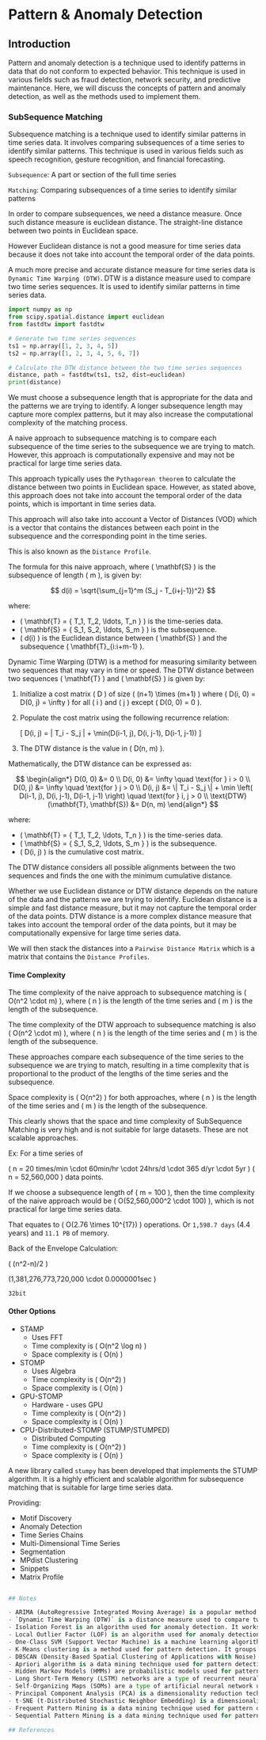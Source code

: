 # Pattern & Anomaly Detection

## Introduction

Pattern and anomaly detection is a technique used to identify patterns in data that do not conform to expected behavior. This technique is used in various fields such as fraud detection, network security, and predictive maintenance. Here, we will discuss the concepts of pattern and anomaly detection, as well as the methods used to implement them.

### SubSequence Matching

Subsequence matching is a technique used to identify similar patterns in time series data. It involves comparing subsequences of a time series to identify similar patterns. This technique is used in various fields such as speech recognition, gesture recognition, and financial forecasting.

`Subsequence`: A part or section of the full time series

`Matching`: Comparing subsequences of a time series to identify similar patterns

In order to compare subsequences, we need a distance measure. Once such distance measure is euclidean distance. The straight-line distance between two points in Euclidean space.

However Euclidean distance is not a good measure for time series data because it does not take into account the temporal order of the data points.

A much more precise and accurate distance measure for time series data is `Dynamic Time Warping (DTW)`. DTW is a distance measure used to compare two time series sequences. It is used to identify similar patterns in time series data.

```python
import numpy as np
from scipy.spatial.distance import euclidean
from fastdtw import fastdtw

# Generate two time series sequences
ts1 = np.array([1, 2, 3, 4, 5])
ts2 = np.array([1, 2, 3, 4, 5, 6, 7])

# Calculate the DTW distance between the two time series sequences
distance, path = fastdtw(ts1, ts2, dist=euclidean)
print(distance)
```

We must choose a subsequence length that is appropriate for the data and the patterns we are trying to identify. A longer subsequence length may capture more complex patterns, but it may also increase the computational complexity of the matching process.

A naive approach to subsequence matching is to compare each subsequence of the time series to the subsequence we are trying to match. However, this approach is computationally expensive and may not be practical for large time series data.

This approach typically uses the `Pythagorean theorem` to calculate the distance between two points in Euclidean space. However, as stated above, this approach does not take into account the temporal order of the data points, which is important in time series data.

This approach will also take into account a Vector of Distances (VOD) which is a vector that contains the distances between each point in the subsequence and the corresponding point in the time series.

This is also known as the `Distance Profile`.

The formula for this naive approach, where \( \mathbf{S} \) is the subsequence of length \( m \), is given by:

$$
d(i) = \sqrt{\sum_{j=1}^m (S_j - T_{i+j-1})^2}
$$

where:

- \( \mathbf{T} = \{ T_1, T_2, \ldots, T_n \} \) is the time-series data.
- \( \mathbf{S} = \{ S_1, S_2, \ldots, S_m \} \) is the subsequence.
- \( d(i) \) is the Euclidean distance between \( \mathbf{S} \) and the subsequence \( \mathbf{T}_{i:i+m-1} \).

Dynamic Time Warping (DTW) is a method for measuring similarity between two sequences that may vary in time or speed. The DTW distance between two sequences \( \mathbf{T} \) and \( \mathbf{S} \) is given by:

1. Initialize a cost matrix \( D \) of size \( (n+1) \times (m+1) \) where \( D(i, 0) = D(0, j) = \infty \) for all \( i \) and \( j \) except \( D(0, 0) = 0 \).

2. Populate the cost matrix using the following recurrence relation:

    \[ D(i, j) = \| T_i - S_j \| + \min(D(i-1, j), D(i, j-1), D(i-1, j-1)) \]

3. The DTW distance is the value in \( D(n, m) \).

Mathematically, the DTW distance can be expressed as:

$$
\begin{align*}
D(0, 0) &= 0 \\
D(i, 0) &= \infty \quad \text{for } i > 0 \\
D(0, j) &= \infty \quad \text{for } j > 0 \\
D(i, j) &= \| T_i - S_j \| + \min \left( D(i-1, j), D(i, j-1), D(i-1, j-1) \right) \quad \text{for } i, j > 0 \\
\text{DTW}(\mathbf{T}, \mathbf{S}) &= D(n, m)
\end{align*}
$$

where:

- \( \mathbf{T} = \{ T_1, T_2, \ldots, T_n \} \) is the time-series data.
- \( \mathbf{S} = \{ S_1, S_2, \ldots, S_m \} \) is the subsequence.
- \( D(i, j) \) is the cumulative cost matrix.

The DTW distance considers all possible alignments between the two sequences and finds the one with the minimum cumulative distance.

Whether we use Euclidean distance or DTW distance depends on the nature of the data and the patterns we are trying to identify. Euclidean distance is a simple and fast distance measure, but it may not capture the temporal order of the data points. DTW distance is a more complex distance measure that takes into account the temporal order of the data points, but it may be computationally expensive for large time series data.

We will then stack the distances into a `Pairwise Distance Matrix` which is a matrix that contains the `Distance Profiles`.

#### Time Complexity

The time complexity of the naive approach to subsequence matching is \( O(n^2 \cdot m) \), where \( n \) is the length of the time series and \( m \) is the length of the subsequence.

The time complexity of the DTW approach to subsequence matching is also \( O(n^2 \cdot m) \), where \( n \) is the length of the time series and \( m \) is the length of the subsequence.

These approaches compare each subsequence of the time series to the subsequence we are trying to match, resulting in a time complexity that is proportional to the product of the lengths of the time series and the subsequence.

Space complexity is \( O(n^2) \) for both approaches, where \( n \) is the length of the time series and \( m \) is the length of the subsequence.

This clearly shows that the space and time complexity of SubSequence Matching is very high and is not suitable for large datasets. These are not scalable approaches.

Ex: For a time series of

\( n = 20 times/min \cdot 60min/hr \cdot 24hrs/d \cdot 365 d/yr \cdot 5yr \)
\( n = 52,560,000 \) data points.

If we choose a subsequence length of \( m = 100 \), then the time complexity of the naive approach would be \( O(52,560,000^2 \cdot 100) \), which is not practical for large time series data.

That equates to \( O(2.76 \times 10^{17}) \) operations. Or `1,598.7 days` (4.4 years) and `11.1 PB` of memory.

Back of the Envelope Calculation:

\( (n^2-n)/2 \)

\(1,381,276,773,720,000 \cdot 0.0000001sec \)

`32bit`

#### Other Options

- STAMP
  - Uses FFT
  - Time complexity is \( O(n^2 \log n) \)
  - Space complexity is \( O(n) \)
- STOMP
  - Uses Algebra
  - Time complexity is \( O(n^2) \)
  - Space complexity is \( O(n) \)
- GPU-STOMP
  - Hardware - uses GPU
  - Time complexity is \( O(n^2) \)
  - Space complexity is \( O(n) \)
- CPU-Distributed-STOMP (STUMP/STUMPED)
  - Distributed Computing
  - Time complexity is \( O(n^2) \)
  - Space complexity is \( O(n) \)

A new library called `stumpy` has been developed that implements the STUMP algorithm. It is a highly efficient and scalable algorithm for subsequence matching that is suitable for large time series data.

Providing:

- Motif Discovery
- Anomaly Detection
- Time Series Chains
- Multi-Dimensional Time Series
- Segmentation
- MPdist Clustering
- Snippets
- Matrix Profile

```python

## Notes

- ARIMA (AutoRegressive Integrated Moving Average) is a popular method used for time series forecasting. It is a statistical model that uses past values to predict future values.
- `Dynamic Time Warping (DTW)` is a distance measure used to compare two time series sequences. It is used to identify similar patterns in time series data.
- Isolation Forest is an algorithm used for anomaly detection. It works by isolating anomalies in the data by randomly selecting a feature and then splitting the data based on a random value between the maximum and minimum values of the selected feature.
- Local Outlier Factor (LOF) is an algorithm used for anomaly detection. It calculates the local density of a data point relative to its neighbors and identifies outliers based on the deviation from the expected density.
- One-Class SVM (Support Vector Machine) is a machine learning algorithm used for anomaly detection. It learns the distribution of normal data points and identifies anomalies as data points that fall outside the learned distribution.
- K-Means clustering is a method used for pattern detection. It groups data points into clusters based on their similarity and identifies patterns in the data.
- DBSCAN (Density-Based Spatial Clustering of Applications with Noise) is a clustering algorithm used for pattern detection. It groups data points based on their density and identifies patterns in the data.
- Apriori algorithm is a data mining technique used for pattern detection. It is used to identify frequent item-sets in transaction data and generate association rules between items.
- Hidden Markov Models (HMMs) are probabilistic models used for pattern detection. They model sequences of observations and identify patterns in the data based on the transition probabilities between states.
- Long Short-Term Memory (LSTM) networks are a type of recurrent neural network used for pattern detection. They are capable of learning long-term dependencies in sequential data and identifying patterns in time series data.
- Self-Organizing Maps (SOMs) are a type of artificial neural network used for pattern detection. They map high-dimensional data onto a low-dimensional grid and identify patterns in the data based on the topology of the grid.
- Principal Component Analysis (PCA) is a dimensionality reduction technique used for pattern detection. It reduces the dimensionality of the data by projecting it onto a lower-dimensional space and identifies patterns in the data based on the variance of the data.
- t-SNE (t-Distributed Stochastic Neighbor Embedding) is a dimensionality reduction technique used for pattern detection. It maps high-dimensional data onto a lower-dimensional space and identifies patterns in the data based on the similarity of data points.
- Frequent Pattern Mining is a data mining technique used for pattern detection. It is used to identify frequent patterns in transaction data and generate association rules between items.
- Sequential Pattern Mining is a data mining technique used for pattern detection. It is used to identify sequential patterns in transaction data and generate association rules between items.

## References
